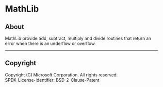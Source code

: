 # MathLib

## About

MathLib provide add, subtract, multiply and divide routines that return an error when there is
an underflow or overflow.

---

## Copyright

Copyright (C) Microsoft Corporation. All rights reserved.  
SPDX-License-Identifier: BSD-2-Clause-Patent
